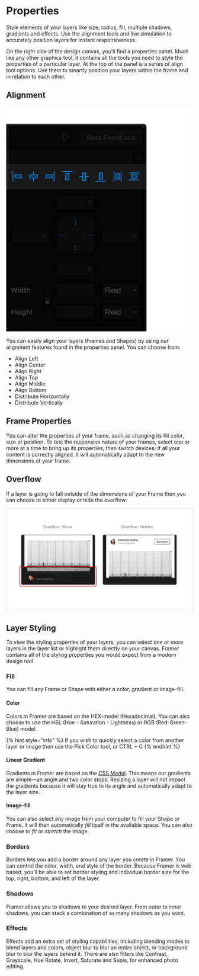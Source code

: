 # Properties

Style elements of your layers like size, radius, fill, multiple shadows, gradients and effects. Use the alignment tools and live simulation to accurately position layers for instant responsiveness.

On the right side of the design canvas, you’ll find a properties panel. Much like any other graphics tool, it contains all the tools you need to style the properties of a particular layer. At the top of the panel is a series of align tool options. Use them to smartly position your layers within the frame and in relation to each other.

## **Alignment**

![](../.gitbook/assets/alignment.png)

You can easily align your layers \(Frames and Shapes\) by using our alignment features found in the properties panel. You can choose from:

* Align Left
* Align Center
* Align Right
* Align Top
* Align Middle
* Align Bottom
* Distribute Horizontally
* Distribute Vertically

## **Frame Properties**

You can alter the properties of your frame, such as changing its fill color, size or position. To test the responsive nature of your frames, select one or more at a time to bring up its properties, then switch devices. If all your content is correctly aligned, it will automatically adapt to the new dimensions of your frame.



## Overflow

If a layer is going to fall outside of the dimensions of your Frame then you can choose to either display or hide the overflow:

![](../.gitbook/assets/overflow.png)

## **Layer Styling**

To view the styling properties of your layers, you can select one or more layers in the layer list or highlight them directly on your canvas. Framer contains all of the styling properties you would expect from a modern design tool.

### **Fill**

You can fill any Frame or Shape with either a color, gradient or image-fill.

#### Color

Colors in Framer are based on the HEX-model \(Hexadecimal\). You can also choose to use the HSL \(Hue - Saturation - Lightness\) or RGB \(Red-Green-Blue\) model.

{% hint style="info" %}
If you wish to quickly select a color from another layer or image then use the Pick Color tool, or CTRL + C
{% endhint %}



#### **Linear Gradient**

Gradients in Framer are based on the [CSS Model](https://medium.com/@patrickbrosset/do-you-really-understand-css-linear-gradients-631d9a895caf). This means our gradients are simple—an angle and two color stops. Resizing a layer will not impact the gradients because it will stay true to its angle and automatically adapt to the layer size.

#### Image-fill

You can also select any image from your computer to fill your Shape or Frame. It will then automatically _fill_ itself in the available space. You can also choose to _fit_ or _stretch_ the image.

### Borders

Borders lets you add a border around any layer you create in Framer. You can control the color, width, and style of the border. Because Framer is web based, you’ll be able to set border styling and individual border size for the top, right, bottom, and left of the layer.

### Shadows

Framer allows you to shadows to your desired layer. From outer to inner shadows, you can stack a combination of as many shadows as you want.

### **Effects** 

Effects add an extra set of styling capabilities, including blending modes to blend layers and colors, object blur to blur an entire object, or background blur to blur the layers behind it. There are also filters like Contrast, Grayscale, Hue Rotate, Invert, Saturate and Sepia, for enhanced photo editing.



